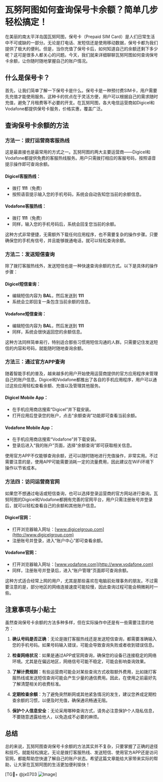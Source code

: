 # 瓦努阿图如何查询保号卡余额？简单几步轻松搞定！

在美丽的南太平洋岛国瓦努阿图，保号卡（Prepaid SIM Card）是人们日常生活中不可或缺的一部分。无论是打电话、发短信还是使用移动数据，保号卡都为我们提供了极大的便利。但是，当你充值了保号卡后，如何知道自己的余额还剩下多少呢？这可是很多人都关心的问题。今天，我们就来详细聊聊瓦努阿图如何查询保号卡余额，让你随时随地掌握自己的账户情况。

## 什么是保号卡？

首先，让我们简单了解一下保号卡是什么。保号卡是一种预付费SIM卡，用户需要先充值才能使用服务。这种卡的优点在于灵活方便，用户可以根据自己的需求随时充值，避免了月租费等不必要的开支。在瓦努阿图，各大电信运营商如Digicel和Vodafone都提供保号卡服务，价格实惠，覆盖广泛。

## 查询保号卡余额的方法

### 方法一：拨打运营商客服热线

这是最直接也是最常用的方式之一。瓦努阿图的两大主要运营商——Digicel和Vodafone都提供免费的客服热线服务。用户只需拨打相应的客服号码，按照语音提示操作即可查询余额。

#### Digicel客服热线：
- 拨打 **111**（免费）
- 按照语音提示输入您的手机号码，系统会自动告知您当前的余额信息。

#### Vodafone客服热线：
- 拨打 **111**（免费）
- 同样，输入您的手机号码后，系统会回复您当前的余额。

这种方式非常便捷，无需额外下载任何应用程序，也不需要复杂的操作步骤。只要确保您的手机有信号，并且能够拨通电话，就可以轻松查询余额。

### 方法二：发送短信查询

除了拨打客服热线外，发送短信也是一种快速查询余额的方式。以下是具体的操作步骤：

#### Digicel短信查询：
- 编辑短信内容为 **BAL**，然后发送到 **111**
- 系统会立即回复一条包含当前余额的信息。

#### Vodafone短信查询：
- 编辑短信内容为 **BAL**，然后发送到 **111**
- 同样，系统会很快返回您的余额信息。

这种方法同样简单易行，特别适合那些习惯用短信沟通的人群。只需要记住发送短信的内容和号码，就能随时随地查询余额。

### 方法三：通过官方APP查询

随着智能手机的普及，越来越多的用户开始使用运营商提供的官方应用程序来管理自己的账户信息。Digicel和Vodafone都推出了各自的手机应用程序，用户可以通过这些应用轻松查看余额、充值以及管理其他服务。

#### Digicel Mobile App：
- 在手机应用商店搜索“Digicel”并下载安装。
- 打开应用后登录您的账户，点击“余额查询”功能即可查看当前余额。

#### Vodafone Mobile App：
- 在手机应用商店搜索“Vodafone”并下载安装。
- 登录后进入“我的账户”页面，选择“余额查询”即可获取相关信息。

使用官方APP不仅能够查询余额，还可以随时随地进行充值操作，非常实用。不过需要注意的是，使用APP可能需要消耗一定的流量费用，因此建议在WiFi环境下操作以节省成本。

### 方法四：访问运营商官网

如果您不想通过电话或短信查询，也可以选择登录运营商的官方网站进行查询。瓦努阿图的Digicel和Vodafone都拥有完善的官网平台，用户只需注册账号并登录后，就可以轻松查看自己的余额和其他账户信息。

#### Digicel官网：
- 打开浏览器输入网址：[www.digicelgroup.com](http://www.digicelgroup.com)
- 注册账号并登录，进入“账户中心”即可查看余额。

#### Vodafone官网：
- 打开浏览器输入网址：[www.vodafone.com](http://www.vodafone.com)
- 同样，注册账号并登录后，进入“账户管理”页面即可查询余额。

这种方式适合经常上网的用户，尤其是那些喜欢在电脑前处理事务的朋友。不过需要注意的是，部分地区的网络连接速度可能较慢，因此查询过程可能会稍微耗时一些。

## 注意事项与小贴士

虽然查询保号卡余额的方法多种多样，但在实际操作中还是有一些需要注意的地方：

1. **确认号码是否正确**：无论是拨打客服热线还是发送短信查询，都需要准确输入您的手机号码。如果号码输入错误，可能会导致查询失败或者收到错误信息。

2. **检查网络状况**：如果是通过APP或官网查询，确保您的设备已连接稳定的网络环境。尤其是在偏远地区，网络信号可能不稳定，可能会影响查询效果。

3. **了解计费规则**：有些运营商可能会对某些查询方式收取额外费用，比如拨打客服热线或发送短信查询可能会产生少量的通信费用。因此，在使用之前最好先了解清楚相关的收费标准。

4. **定期检查余额**：为了避免突然断网或其他紧急情况的发生，建议您养成定期检查余额的习惯，以便及时充值，确保通讯畅通无阻。

5. **保护个人信息安全**：无论采用哪种查询方式，请务必注意保护个人隐私信息，不要随意透露给他人，以免造成不必要的麻烦。

## 总结

总的来说，瓦努阿图查询保号卡余额的方法其实并不复杂，只要掌握了正确的途径和技巧，就能轻松搞定。无论是拨打客服热线、发送短信、使用官方APP还是访问官网，都能帮助您快速了解自己的账户状态。希望这篇文章能给大家带来实际的帮助，让大家在瓦努阿图的生活更加便利愉快！

[TG💪+ @jx0703 ![Image](https://github.com/user-attachments/assets/dbca1d08-cadb-493c-b0ec-ad6f7a83f270)]